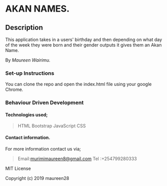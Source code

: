# AKAN NAMES.

## Description
This application takes in a users' birthday and then depending on what day of the week they were born and their gender outputs it gives them an Akan Name.

By *Maureen Wairimu.*

### Set-up Instructions
You can clone the repo and open the index.html file using your google Chrome.


### Behaviour Driven Development

#### Technologies used;
> HTML
> Bootstrap
> JavaScript
> CSS

#### Contact information.
For more information contact us via;
> Email:murimimaureen8@gmail.com
> Tel :+254799280333

MIT License

Copyright (c) 2019 maureen28


